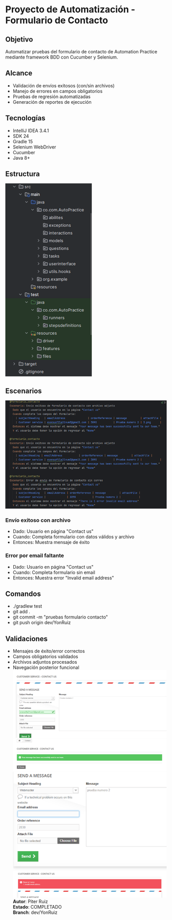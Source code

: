 # Proyecto de Automatización - Formulario de Contacto

## Objetivo
Automatizar pruebas del formulario de contacto de Automation Practice mediante framework BDD con Cucumber y Selenium.

## Alcance
- Validación de envíos exitosos (con/sin archivos)
- Manejo de errores en campos obligatorios
- Pruebas de regresión automatizadas
- Generación de reportes de ejecución

## Tecnologías
- IntelliJ IDEA 3.4.1
- SDK 24
- Gradle 15
- Selenium WebDriver
- Cucumber
- Java 8+

## Estructura
![Estructura.png](src/test/resources/files/Estructura.png)
## Escenarios
![Escenarios.png](src/test/resources/files/Escenarios.png)
### Envío exitoso con archivo
- Dado: Usuario en página "Contact us"
- Cuando: Completa formulario con datos válidos y archivo
- Entonces: Muestra mensaje de éxito

### Error por email faltante
- Dado: Usuario en página "Contact us"
- Cuando: Completa formulario sin email
- Entonces: Muestra error "Invalid email address"

## Comandos
- ./gradlew test
- git add .
- git commit -m "pruebas formulario contacto"
- git push origin dev/YonRuiz

## Validaciones
- Mensajes de éxito/error correctos
- Campos obligatorios validados
- Archivos adjuntos procesados
- Navegación posterior funcional
![Captura1.png](src/test/resources/files/Captura1.png)
![Captura2.png](src/test/resources/files/Captura2.png)
![Captura3.png](src/test/resources/files/Captura3.png)
![Captura4.png](src/test/resources/files/Captura4.png)
**Autor**: Piter Ruiz  
**Estado**: COMPLETADO  
**Branch**: dev/YonRuiz